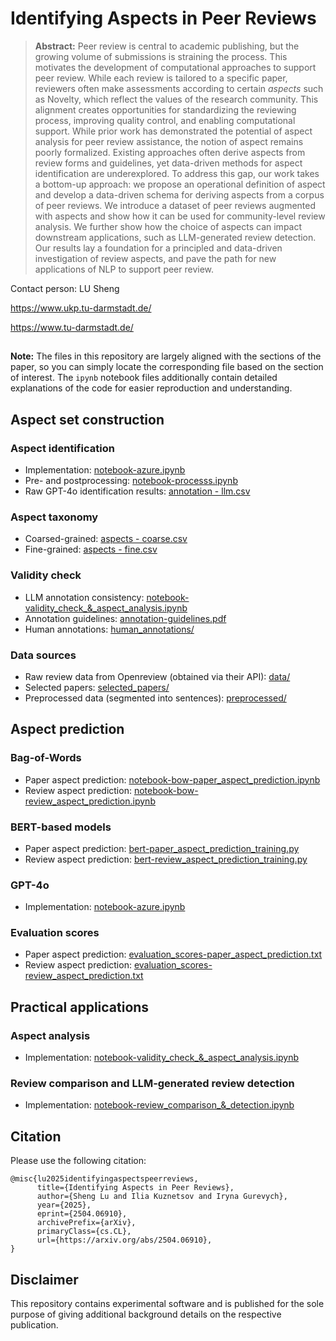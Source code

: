 # Identifying Aspects in Peer Reviews

> **Abstract:** Peer review is central to academic publishing, but the growing volume of submissions is straining the process. This motivates the development of computational approaches to support peer review. While each review is tailored to a specific paper, reviewers often make assessments according to certain *aspects* such as Novelty, which reflect the values of the research community. This alignment creates opportunities for standardizing the reviewing process, improving quality control, and enabling computational support. While prior work has demonstrated the potential of aspect analysis for peer review assistance, the notion of aspect remains poorly formalized. Existing approaches often derive aspects from review forms and guidelines, yet data-driven methods for aspect identification are underexplored. To address this gap, our work takes a bottom-up approach: we propose an operational definition of aspect and develop a data-driven schema for deriving aspects from a corpus of peer reviews. We introduce a dataset of peer reviews augmented with aspects and show how it can be used for community-level review analysis. We further show how the choice of aspects can impact downstream applications, such as LLM-generated review detection. Our results lay a foundation for a principled and data-driven investigation of review aspects, and pave the path for new applications of NLP to support peer review.

Contact person: LU Sheng

https://www.ukp.tu-darmstadt.de/

https://www.tu-darmstadt.de/

##

**Note:** The files in this repository are largely aligned with the sections of the paper, so you can simply locate the corresponding file based on the section of interest. The `ipynb` notebook files additionally contain detailed explanations of the code for easier reproduction and understanding.

## Aspect set construction

### Aspect identification
* Implementation: [notebook-azure.ipynb](notebook-azure.ipynb)
* Pre- and postprocessing: [notebook-processs.ipynb](notebook-processs.ipynb)
* Raw GPT-4o identification results: [annotation - llm.csv](annotation-llm.csv)

### Aspect taxonomy
* Coarsed-grained: [aspects - coarse.csv](aspects-coarse.csv)
* Fine-grained: [aspects - fine.csv](aspects-fine.csv)

### Validity check
* LLM annotation consistency: [notebook-validity_check_&_aspect_analysis.ipynb](notebook-validity_check_&_aspect_analysis.ipynb)
* Annotation guidelines: [annotation-guidelines.pdf](annotation-guidelines.pdf)
* Human annotations: [human_annotations/](human_annotations)

### Data sources
* Raw review data from Openreview (obtained via their API): [data/](./data)
* Selected papers: [selected_papers/](./selected_papers)
* Preprocessed data (segmented into sentences): [preprocessed/](preprocessed)

## Aspect prediction

### Bag-of-Words
* Paper aspect prediction: [notebook-bow-paper_aspect_prediction.ipynb](notebook-bow-paper_aspect_prediction.ipynb)
* Review aspect prediction: [notebook-bow-review_aspect_prediction.ipynb](notebook-bow-review_aspect_prediction.ipynb)

### BERT-based models
* Paper aspect prediction: [bert-paper_aspect_prediction_training.py](bert-paper_aspect_prediction_training.py)
* Review aspect prediction: [bert-review_aspect_prediction_training.py](bert-review_aspect_prediction_training.py)

### GPT-4o
* Implementation: [notebook-azure.ipynb](notebook-azure.ipynb)

### Evaluation scores
* Paper aspect prediction: [evaluation_scores-paper_aspect_prediction.txt](evaluation_scores-paper_aspect_prediction.txt)
* Review aspect prediction: [evaluation_scores-review_aspect_prediction.txt](evaluation_scores-review_aspect_prediction.txt)

## Practical applications

### Aspect analysis
* Implementation: [notebook-validity_check_&_aspect_analysis.ipynb](notebook-validity_check_&_aspect_analysis.ipynb)

### Review comparison and LLM-generated review detection
* Implementation: [notebook-review_comparison_&_detection.ipynb](notebook-review_comparison_&_detection.ipynb)

## Citation
Please use the following citation:

```
@misc{lu2025identifyingaspectspeerreviews,
      title={Identifying Aspects in Peer Reviews}, 
      author={Sheng Lu and Ilia Kuznetsov and Iryna Gurevych},
      year={2025},
      eprint={2504.06910},
      archivePrefix={arXiv},
      primaryClass={cs.CL},
      url={https://arxiv.org/abs/2504.06910}, 
}
```

## Disclaimer
This repository contains experimental software and is published for the sole purpose of giving additional background details on the respective publication.
